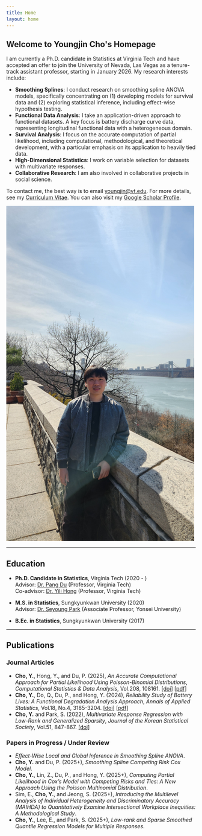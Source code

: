 ```yaml
---
title: Home
layout: home
---
```


## Welcome to Youngjin Cho's Homepage

I am currently a Ph.D. candidate in Statistics at Virginia Tech and have accepted an offer to join the University of Nevada, Las Vegas as a tenure-track assistant professor, starting in January 2026. My research interests include:

- **Smoothing Splines**: I conduct research on smoothing spline ANOVA models, specifically concentrating on (1) developing models for survival data and (2) exploring statistical inference, including effect-wise hypothesis testing.
- **Functional Data Analysis**: I take an application-driven approach to functional datasets. A key focus is battery discharge curve data, representing longitudinal functional data with a heterogeneous domain.
- **Survival Analysis**: I focus on the accurate computation of partial likelihood, including computational, methodological, and theoretical development, with a particular emphasis on its application to heavily tied data.
- **High-Dimensional Statistics**: I work on variable selection for datasets with multivariate responses.
- **Collaborative Research**: I am also involved in collaborative projects in social science.  

To contact me, the best way is to email [youngjin@vt.edu](mailto:youngjin@vt.edu). For more details, see my [Curriculum Vitae](CV_Youngjin_Cho.pdf). You can also visit my [Google Scholar Profile](https://scholar.google.com/citations?hl=en&user=E2Y3PdEAAAAJ&view_op=list_works&sortby=pubdate).

<img src="IMG_6054.JPG" alt="Youngjin Cho" width="500">

---

## Education

- **Ph.D. Candidate in Statistics**, Virginia Tech (2020 - )  
  Advisor: [Dr. Pang Du](https://pangdu3a.github.io/) (Professor, Virginia Tech)  
  Co-advisor: [Dr. Yili Hong](https://scholar.google.com/citations?user=jIJnyHMAAAAJ&hl=en) (Professor, Virginia Tech)  

- **M.S. in Statistics**, Sungkyunkwan University (2020)  
  Advisor: [Dr. Seyoung Park](https://sites.google.com/view/seyoungpark/home) (Associate Professor, Yonsei University)  

- **B.Ec. in Statistics**, Sungkyunkwan University (2017)

---

## Publications

### Journal Articles
- **Cho, Y.**, Hong, Y., and Du, P. (2025), *An Accurate Computational Approach for Partial Likelihood Using Poisson-Binomial Distributions*, *Computational Statistics & Data Analysis*, Vol.208, 108161. [[doi]](https://doi.org/10.1016/j.csda.2025.108161) [[pdf]](https://arxiv.org/pdf/2502.18715) 
- **Cho, Y.**, Do, Q., Du, P., and Hong, Y. (2024), *Reliability Study of Battery Lives: A Functional Degradation Analysis Approach*, *Annals of Applied Statistics*, Vol.18, No.4, 3185-3204. [[doi]](https://doi.org/10.1214/24-AOAS1931) [[pdf]](https://arxiv.org/pdf/2212.05515)  
- **Cho, Y.** and Park, S. (2022), *Multivariate Response Regression with Low-Rank and Generalized Sparsity*, *Journal of the Korean Statistical Society*, Vol.51, 847-867. [[doi]](https://doi.org/10.1007/s42952-022-00164-6)

### Papers in Progress / Under Review
- *Effect-Wise Local and Global Inference in Smoothing Spline ANOVA*.
- **Cho, Y.** and Du, P. (2025+), *Smoothing Spline Competing Risk Cox Model*.  
- **Cho, Y.**, Lin, Z., Du, P., and Hong, Y. (2025+), *Computing Partial Likelihood in Cox’s Model with Competing Risks and Ties: A New Approach Using the Poisson Multinomial Distribution*.
- Sim, E., **Cho, Y.**, and Jeong, S. (2025+), *Introducing the Multilevel Analysis of Individual Heterogeneity and Discriminatory Accuracy (MAIHDA) to Quantitatively Examine Intersectional Workplace Inequities: A Methodological Study*.
- **Cho, Y.**, Lee, E., and Park, S. (2025+), *Low-rank and Sparse Smoothed Quantile Regression Models for Multiple Responses*.
